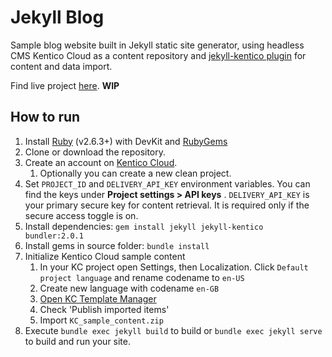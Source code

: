 # Jekyll Blog

Sample blog website built in Jekyll static site generator, using headless CMS Kentico Cloud as a content repository and
[jekyll-kentico plugin](https://github.com/RadoslavK/jekyll-kentico) for content and data import. 

Find live project [here](https://radoslavk.github.io/jekyll-blog/en-US/posts). **WIP**

## How to run

1. Install [Ruby](https://www.ruby-lang.org/en/downloads/) (v2.6.3+) with DevKit and [RubyGems](https://rubygems.org/pages/download)
2. Clone or download the repository.
3. Create an account on [Kentico Cloud](https://app.kenticocloud.com/).
    1. Optionally you can create a new clean project.
4. Set `PROJECT_ID` and `DELIVERY_API_KEY` environment variables. You can find the keys under **Project settings > API keys** . `DELIVERY_API_KEY` is your primary secure key for content retrieval. It is required only if the secure access toggle is on.
5. Install dependencies: `gem install jekyll jekyll-kentico bundler:2.0.1`
6. Install gems in source folder: `bundle install`
7. Initialize Kentico Cloud sample content
    1. In your KC project open Settings, then Localization. Click `Default project language` and rename codename to `en-US`
    2. Create new language with codename `en-GB` 
    1. [Open KC Template Manager](https://kentico.github.io/cloud-template-manager/import-from-file)
    2. Check 'Publish imported items'
    3. Import `KC_sample_content.zip`
8. Execute `bundle exec jekyll build` to build or `bundle exec jekyll serve` to build and run your site.
